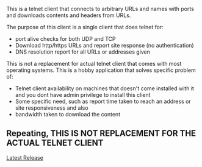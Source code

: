 This is a telnet client that connects to arbitrary URLs and names with ports 
and downloads contents and headers from URLs. 

The purpose of this client is a single client that does telnet for:
- port alive checks for both UDP and TCP
- Download http/https URLs and report site response (no authentication)
- DNS resolution report for all URLs or addresses given


This is not a replacement for actual telnet client that comes with most operating systems.
This is a hobby application that solves specific problem of:
- Telnet client availability on machines that doesn't come installed with it and you dont have admin privilege to install this client
- Some specific need, such as report time taken to reach an address or site responsiveness and also 
- bandwidth taken to download the content

## Repeating, THIS IS NOT REPLACEMENT FOR THE ACTUAL TELNET CLIENT

[Latest Release](https://github.com/farhansabbir/telnet/releases/latest)
